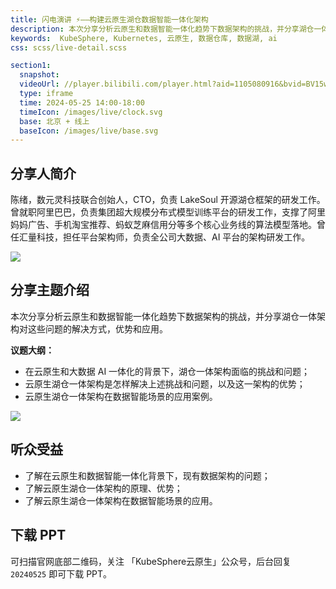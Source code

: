 ```yaml
---
title: 闪电演讲 ⚡️——构建云原生湖仓数据智能一体化架构
description: 本次分享分析云原生和数据智能一体化趋势下数据架构的挑战，并分享湖仓一体架构对这些问题的解决方式，优势和应用。
keywords:  KubeSphere, Kubernetes, 云原生, 数据仓库, 数据湖, ai
css: scss/live-detail.scss

section1:
  snapshot: 
  videoUrl: //player.bilibili.com/player.html?aid=1105080916&bvid=BV15w4m1S7Au&cid=1561563253&page=1&high_quality=1
  type: iframe
  time: 2024-05-25 14:00-18:00
  timeIcon: /images/live/clock.svg
  base: 北京 + 线上
  baseIcon: /images/live/base.svg
---
```


## 分享人简介

陈绪，数元灵科技联合创始人，CTO，负责 LakeSoul 开源湖仓框架的研发工作。曾就职阿里巴巴，负责集团超大规模分布式模型训练平台的研发工作，支撑了阿里妈妈广告、手机淘宝推荐、蚂蚁芝麻信用分等多个核心业务线的算法模型落地。曾任汇量科技，担任平台架构师，负责全公司大数据、AI 平台的架构研发工作。

![](https://pek3b.qingstor.com/kubesphere-community/images/kubesphere-meetup-beijing-20240525-chenxu.jpeg)

## 分享主题介绍

本次分享分析云原生和数据智能一体化趋势下数据架构的挑战，并分享湖仓一体架构对这些问题的解决方式，优势和应用。

**议题大纲：**

- 在云原生和大数据 AI 一体化的背景下，湖仓一体架构面临的挑战和问题；
- 云原生湖仓一体架构是怎样解决上述挑战和问题，以及这一架构的优势；
- 云原生湖仓一体架构在数据智能场景的应用案例。

![](https://pek3b.qingstor.com/kubesphere-community/images/kubesphere-meetup-20240525-p-chenxu.png)

## 听众受益

- 了解在云原生和数据智能一体化背景下，现有数据架构的问题；
- 了解云原生湖仓一体架构的原理、优势；
- 了解云原生湖仓一体架构在数据智能场景的应用。

## 下载 PPT

可扫描官网底部二维码，关注 「KubeSphere云原生」公众号，后台回复 `20240525` 即可下载 PPT。
